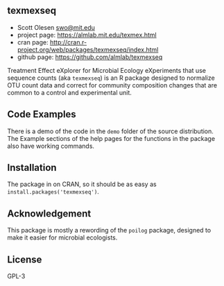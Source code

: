 ## texmexseq
* Scott Olesen <swo@mit.edu>
* project page: https://almlab.mit.edu/texmex.html
* cran page: http://cran.r-project.org/web/packages/texmexseq/index.html
* github page: https://github.com/almlab/texmexseq

Treatment Effect eXplorer for Microbial Ecology eXperiments that use sequence counts (aka
`texmexseq`) is an R package designed to normalize OTU count data and correct for community
composition changes that are common to a control and experimental unit.

## Code Examples
There is a demo of the code in the `demo` folder of the source distribution. The Example
sections of the help pages for the functions in the package also have working commands.

## Installation
The package in on CRAN, so it should be as easy as `install.packages('texmexseq')`.

## Acknowledgement
This package is mostly a rewording of the `poilog` package, designed to make it easier for
microbial ecologists.

## License
GPL-3
